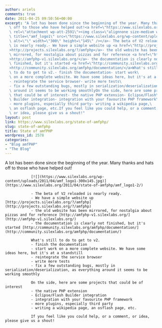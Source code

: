 ```yaml
---
author: ariels
comments: true
date: 2011-04-25 09:50:56+00:00
excerpt: "A lot has been done since the beginning of the year. Many thanks and hats\
  \ off to those who have helped out!<a href=\"https://www.silexlabs.org/2011/04/state-of-amfphp/amf_logo1-2/\"\
  \ rel=\"attachment wp-att-2591\"><img class=\"alignnone size-medium wp-image-2591\"\
  \ title=\"amf_logo1\" src=\"https://www.silexlabs.org/wp-content/uploads/2011/04/amf_logo1-300x145.jpg\"\
  \ alt=\"\" width=\"300\" height=\"145\" /></a>- The beta of V2 reloaded\
  \ is nearly ready.- We have a simple website up <a href=\"http://projects.silexlabs.org/?/amfphp\"\
  >http://projects.silexlabs.org/?/amfphp</a>- the old website has been\
  \ mirrored, for nostalgia about pizzas and for reference <a href=\"http://amfphp-v1.silexlabs.org/\"\
  >http://amfphp-v1.silexlabs.org/</a>- the documentation is clearly not\
  \ finished, but it's started <a href=\"http://community.silexlabs.org/amfphp/documentation/\"\
  >http://community.silexlabs.org/amfphp/documentation/</a>What's still\
  \ to do to get to v2.- finish the documentation- start work\
  \ on a more complete website. We have some ideas here, but it's at a standstill\
  - reintegrate the service browser- write more tests\
  - fix a few outstanding bugs, mostly in serialization/deserialization, as everything\
  \ around it seems to be working smoothlyOn the side, here are some projects\
  \ that could be of interest- the native PHP extension- Eclipse/Flash\
  \ Builder integration- integration with your favourite PHP framework\
  - more plugins, especially third party- writing a wikipedia page,\
  \ an osflash page, etc.If you feel like you could help, or a comment,\
  \ or idea, please give us a shout!"
layout: post
link: https://www.silexlabs.org/state-of-amfphp/
slug: state-of-amfphp
title: State of amfPHP
wordpress_id: 2578
categories:
- "Blog amfPHP"
- "The Blog"
---
```


A lot has been done since the beginning of the year. Many thanks and hats off to those who have helped out!

				[![](https://www.silexlabs.org/wp-content/uploads/2011/04/amf_logo1-300x145.jpg)](https://www.silexlabs.org/2011/04/state-of-amfphp/amf_logo1-2/)

				- The beta of V2 reloaded is nearly ready.
				- We have a simple website up [http://projects.silexlabs.org/?/amfphp](http://projects.silexlabs.org/?/amfphp)
				- the old website has been mirrored, for nostalgia about pizzas and for reference [http://amfphp-v1.silexlabs.org/](http://amfphp-v1.silexlabs.org/)
				- the documentation is clearly not finished, but it's started [http://community.silexlabs.org/amfphp/documentation/](http://community.silexlabs.org/amfphp/documentation/)

				What's still to do to get to v2.
				- finish the documentation
				- start work on a more complete website. We have some ideas here, but it's at a standstill
				- reintegrate the service browser
				- write more tests
				- fix a few outstanding bugs, mostly in serialization/deserialization, as everything around it seems to be working smoothly

				On the side, here are some projects that could be of interest
				- the native PHP extension
				- Eclipse/Flash Builder integration
				- integration with your favourite PHP framework
				- more plugins, especially third party
				- writing a wikipedia page, an osflash page, etc.

				If you feel like you could help, or a comment, or idea, please give us a shout!
